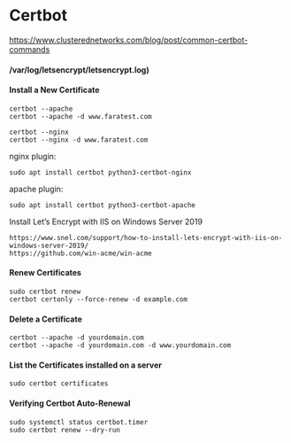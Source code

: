 

# Certbot
https://www.clusterednetworks.com/blog/post/common-certbot-commands
#### /var/log/letsencrypt/letsencrypt.log)

 ####  Install a New Certificate
```
certbot --apache
certbot --apache -d www.faratest.com
```
```
certbot --nginx
certbot --nginx -d www.faratest.com
```
nginx plugin:
```
sudo apt install certbot python3-certbot-nginx
```
apache plugin:
```
sudo apt install certbot python3-certbot-apache
```
Install Let’s Encrypt with IIS on Windows Server 2019
```
https://www.snel.com/support/how-to-install-lets-encrypt-with-iis-on-windows-server-2019/
https://github.com/win-acme/win-acme
```
#### Renew Certificates
```
sudo certbot renew
certbot certonly --force-renew -d example.com
```

 ####  Delete a Certificate
```
certbot --apache -d yourdomain.com
certbot --apache -d yourdomain.com -d www.yourdomain.com
```

 ####  List the Certificates installed on a server
 ```
sudo certbot certificates
 ```
#### Verifying Certbot Auto-Renewal
```
sudo systemctl status certbot.timer
sudo certbot renew --dry-run
```
